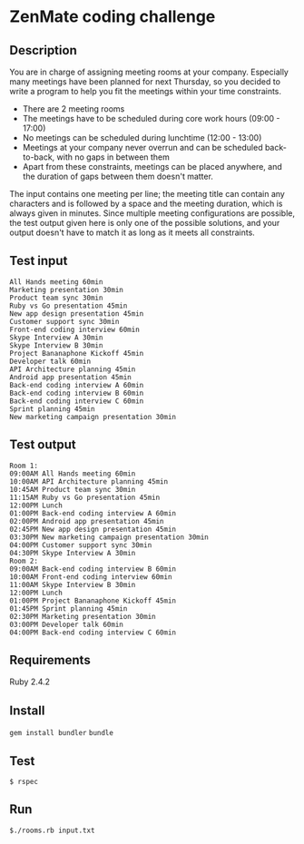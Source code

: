 # ZenMate coding challenge

## Description

You are in charge of assigning meeting rooms at your company. Especially many meetings have been planned for next Thursday, so you decided to write a program to help you fit the meetings within your time constraints.

- There are 2 meeting rooms
- The meetings have to be scheduled during core work hours (09:00 - 17:00)
- No meetings can be scheduled during lunchtime (12:00 - 13:00)
- Meetings at your company never overrun and can be scheduled back-to-back, with no gaps in between them
- Apart from these constraints, meetings can be placed anywhere, and the duration of gaps between them doesn't matter.

The input contains one meeting per line; the meeting title can contain any characters and is followed by a space and the meeting duration, which is always given in minutes. Since multiple meeting configurations are possible, the test output given here is only one of the possible solutions, and your output doesn't have to match it as long as it meets all constraints.

## Test input

```
All Hands meeting 60min
Marketing presentation 30min
Product team sync 30min
Ruby vs Go presentation 45min
New app design presentation 45min
Customer support sync 30min
Front-end coding interview 60min
Skype Interview A 30min
Skype Interview B 30min
Project Bananaphone Kickoff 45min
Developer talk 60min
API Architecture planning 45min
Android app presentation 45min
Back-end coding interview A 60min
Back-end coding interview B 60min
Back-end coding interview C 60min
Sprint planning 45min
New marketing campaign presentation 30min
```

## Test output

```
Room 1:
09:00AM All Hands meeting 60min
10:00AM API Architecture planning 45min
10:45AM Product team sync 30min
11:15AM Ruby vs Go presentation 45min
12:00PM Lunch
01:00PM Back-end coding interview A 60min
02:00PM Android app presentation 45min
02:45PM New app design presentation 45min
03:30PM New marketing campaign presentation 30min
04:00PM Customer support sync 30min
04:30PM Skype Interview A 30min
Room 2:
09:00AM Back-end coding interview B 60min
10:00AM Front-end coding interview 60min
11:00AM Skype Interview B 30min
12:00PM Lunch
01:00PM Project Bananaphone Kickoff 45min
01:45PM Sprint planning 45min
02:30PM Marketing presentation 30min
03:00PM Developer talk 60min
04:00PM Back-end coding interview C 60min
```

## Requirements

Ruby 2.4.2

## Install

`gem install bundler`
`bundle`

## Test

`$ rspec`

## Run

`$./rooms.rb input.txt`




